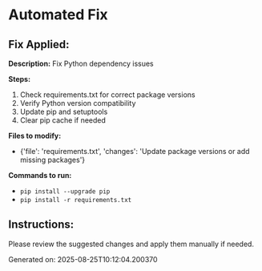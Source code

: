# Automated Fix

## Fix Applied:
**Description:** Fix Python dependency issues

**Steps:**
1. Check requirements.txt for correct package versions
2. Verify Python version compatibility
3. Update pip and setuptools
4. Clear pip cache if needed

**Files to modify:**
- {'file': 'requirements.txt', 'changes': 'Update package versions or add missing packages'}

**Commands to run:**
- `pip install --upgrade pip`
- `pip install -r requirements.txt`

## Instructions:
Please review the suggested changes and apply them manually if needed.

Generated on: 2025-08-25T10:12:04.200370
